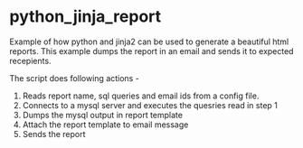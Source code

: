 # python_jinja_report
Example of how python and jinja2 can be used to generate a beautiful html reports. This example dumps the report in an 
email and sends it to expected recepients. 

The script does following actions -
  1. Reads report name, sql queries and email ids from a config file. 
  2. Connects to a mysql server and executes the quesries read in step 1
  3. Dumps the mysql output in report template
  4. Attach the report template to email message
  5. Sends the report
  


